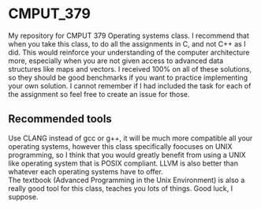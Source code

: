# CMPUT_379
My repository for CMPUT 379 Operating systems class. I recommend that when you take this class, to do all the assignments in C, and not C++ as I did. This would reinforce your understanding of the computer architecture more, especially when you are not given access to advanced data structures like maps and vectors. I received 100% on all of these solutions, so they should be good benchmarks if you want to practice implementing your own solution. I cannot remember if I had included the task for each of the assignment so feel free to create an issue for those.

## Recommended tools

Use CLANG instead of gcc or g++, it will be much more compatible all your operating systems, however this class specifically foocuses on UNIX programming, so I think that you would greatly benefit from using a UNIX like operating system that is POSIX compliant. LLVM is also better than whatever each operating systems have to offer.  
The textbook (Advanced Programming in the Unix Environment) is also a really good tool for this class, teaches you lots of things. Good luck, I suppose.
